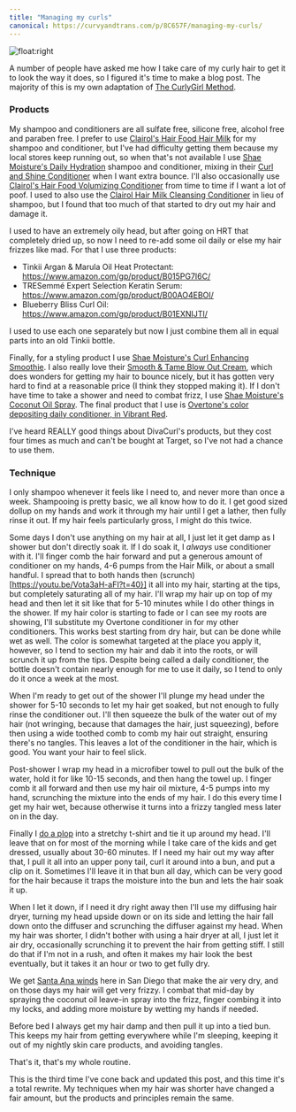 ```yaml
---
title: "Managing my curls"
canonical: https://curvyandtrans.com/p/8C657F/managing-my-curls/
---
```


![float:right](/p/hair-care/1.jpg)

A number of people have asked me how I take care of my curly hair to get it to look the way it does, so I figured it's time to make a blog post.  The majority of this is my own adaptation of [The CurlyGirl Method](https://www.naturallycurly.com/curlreading/no-poo/the-curly-girl-method-for-coily-hair).

### Products

My shampoo and conditioners are all sulfate free, silicone free, alcohol free and paraben free. I prefer to use [Clairol's Hair Food Hair Milk](https://www.amazon.com/Hair-Food-Shampoo-Conditioner-Fragrance/dp/B073ZNRZP2/) for my shampoo and conditioner, but I've had difficulty getting them because my local stores keep running out, so when that's not available I use [Shae Moisture's Daily Hydration](https://www.amazon.com/SheaMoisture-Coconut-Hydration-Shampoo-Conditioner/dp/B075Y4KJ9F/) shampoo and conditioner, mixing in their [Curl and Shine Conditioner](https://www.amazon.com/SheaMoisture-Coconut-Hibiscus-Shine-Conditioner/dp/B0118PVYPK/) when I want extra bounce. I'll also occasionally use [Clairol's Hair Food Volumizing Conditioner](https://www.amazon.com/Hair-Food-Kiwi-Conditioner-17-9/dp/B00O7C0UQQ/) from time to time if I want a lot of poof. I used to also use the [Clairol Hair Milk Cleansing Conditioner](https://www.amazon.com/Clairol-Cleansing-Conditioner-Infused-Fragrance/dp/B01MYY4UQG/) in lieu of shampoo, but I found that too much of that started to dry out my hair and damage it.

I used to have an extremely oily head, but after going on HRT that completely dried up, so now I need to re-add some oil daily or else my hair frizzes like mad. For that I use three products:

- Tinkii Argan & Marula Oil Heat Protectant: https://www.amazon.com/gp/product/B015PG7I6C/
- TRESemmé Expert Selection Keratin Serum: https://www.amazon.com/gp/product/B00AO4EBOI/
- Blueberry Bliss Curl Oil: https://www.amazon.com/gp/product/B01EXNIJTI/

I used to use each one separately but now I just combine them all in equal parts into an old Tinkii bottle.

Finally, for a styling product I use [Shae Moisture's Curl Enhancing Smoothie](https://www.amazon.com/SheaMoisture-Coconut-Hibiscus-Enhancing-Smoothie/dp/B0038TVH3Y). I also really love their [Smooth & Tame Blow Out Cream](https://www.amazon.com/gp/product/B06XDT1ZF4/), which does wonders for getting my hair to bounce nicely, but it has gotten very hard to find at a reasonable price (I think they stopped making it). If I don't have time to take a shower and need to combat frizz, I use [Shae Moisture's Coconut Oil Spray](https://www.amazon.com/Shea-Moisture-Treatment-Tangle-Free-certified/dp/B0722QSBCV). The final product that I use is [Overtone's color depositing daily conditioner, in Vibrant Red](https://overtone.co/collections/shop-by-color-red/products/vibrant-red-daily-conditioner).

I've heard REALLY good things about DivaCurl's products, but they cost four times as much and can't be bought at Target, so I've not had a chance to use them.

### Technique

I only shampoo whenever it feels like I need to, and never more than once a week. Shampooing is pretty basic, we all know how to do it. I get good sized dollup on my hands and work it through my hair until I get a lather, then fully rinse it out. If my hair feels particularly gross, I might do this twice.

Some days I don't use anything on my hair at all, I just let it get damp as I shower but don't directly soak it. If I do soak it, I _always_ use conditioner with it. I'll finger comb the hair forward and put a generous amount of conditioner on my hands, 4-6 pumps from the Hair Milk, or about a small handful. I spread that to both hands then (scrunch)[https://youtu.be/Vota3aH-aFI?t=40}] it all into my hair, starting at the tips, but completely saturating all of my hair. I'll wrap my hair up on top of my head and then let it sit like that for 5-10 minutes while I do other things in the shower. If my hair color is starting to fade or I can see my roots are showing, I'll substitute my Overtone conditioner in for my other conditioners. This works best starting from dry hair, but can be done while wet as well. The color is somewhat targeted at the place you apply it, however, so I tend to section my hair and dab it into the roots, or will scrunch it up from the tips. Despite being called a daily conditioner, the bottle doesn't contain nearly enough for me to use it daily, so I tend to only do it once a week at the most.

When I'm ready to get out of the shower I'll plunge my head under the shower for 5-10 seconds to let my hair get soaked, but not enough to fully rinse the conditioner out. I'll then squeeze the bulk of the water out of my hair (not wringing, because that damages the hair, just squeezing), before then using a wide toothed comb to comb my hair out straight, ensuring there's no tangles. This leaves a lot of the conditioner in the hair, which is good. You want your hair to feel slick.

Post-shower I wrap my head in a microfiber towel to pull out the bulk of the water, hold it for like 10-15 seconds, and then hang the towel up. I finger comb it all forward and then use my hair oil mixture, 4-5 pumps into my hand, scrunching the mixture into the ends of my hair. I do this every time I get my hair wet, because otherwise it turns into a frizzy tangled mess later on in the day.

Finally I [do a plop](https://www.buzzfeed.com/augustafalletta/plopping-is-the-best-kept-secret-for-perfect-natural-curls) into a stretchy t-shirt and tie it up around my head. I'll leave that on for most of the morning while I take care of the kids and get dressed, usually about 30-60 minutes. If I need my hair out my way after that, I pull it all into an upper pony tail, curl it around into a bun, and put a clip on it. Sometimes I'll leave it in that bun all day, which can be very good for the hair because it traps the moisture into the bun and lets the hair soak it up.

When I let it down, if I need it dry right away then I'll use my diffusing hair dryer, turning my head upside down or on its side and letting the hair fall down onto the diffuser and scrunching the diffuser against my head. When my hair was shorter, I didn't bother with using a hair dryer at all, I just let it air dry, occasionally scrunching it to prevent the hair from getting stiff. I still do that if I'm not in a rush, and often it makes my hair look the best eventually, but it takes it an hour or two to get fully dry.

We get [Santa Ana winds](https://en.wikipedia.org/wiki/Santa_Ana_winds) here in San Diego that make the air very dry, and on those days my hair will get very frizzy. I combat that mid-day by spraying the coconut oil leave-in spray into the frizz, finger combing it into my locks, and adding more moisture by wetting my hands if needed.

Before bed I always get my hair damp and then pull it up into a tied bun. This keeps my hair from getting everywhere while I'm sleeping, keeping it out of my nightly skin care products, and avoiding tangles.

That's it, that's my whole routine.

This is the third time I've cone back and updated this post, and this time it's a total rewrite. My techniques when my hair was shorter have changed a fair amount, but the products and principles remain the same.